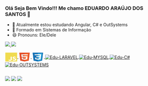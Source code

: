 ### Olá Seja Bem Vindo!!! Me chamo EDUARDO ARAÚJO DOS SANTOS 👋

- 🔭 Atualmente estou estudando Angular, C# e OutSystems
- 🌱 Formado em Sistemas de Informação
- 😄 Pronouns: Ele/Dele

<div>
  
  <a href="https://beacons.ai/E-A-D-S">
  <img height="180em" src="https://github-readme-stats.vercel.app/api?username=E-A-D-S&show_icons=true&theme=merko&include_all_commits=true&count_private=true"/>
  <img height="180em" src="https://github-readme-stats.vercel.app/api/top-langs/?username=E-A-D-S&layout=compact&langs_count=16&theme=merko"/>
</div>
  
<div style="display: inline_block"><br>
  <img align="center" alt="Edu-Js" height="30" width="40" src="https://raw.githubusercontent.com/devicons/devicon/master/icons/javascript/javascript-plain.svg">
  <img align="center" alt="Edu-HTML" height="30" width="40" src="https://raw.githubusercontent.com/devicons/devicon/master/icons/html5/html5-original.svg">
  <img align="center" alt="Edu-CSS" height="30" width="40" src="https://raw.githubusercontent.com/devicons/devicon/master/icons/css3/css3-original.svg">
  <img align="center" alt="Edu-LARAVEL" height="30" width="60"  SRC="https://img.shields.io/badge/Laravel-FF2D20?style=for-the-badge&logo=laravel&logoColor=white">
  <img align="center" alt="Edu-MYSQL" height="30" width="60"  SRC="https://img.shields.io/badge/MySQL-00000F?style=for-the-badge&logo=mysql&logoColor=white">
  <img align="center" alt="Edu-C#" height="30" width="40"  SRC="https://static-00.iconduck.com/assets.00/c-sharp-c-icon-456x512-9sej0lrz.png">
  <img align="center" alt="Edu-OUTSYSTEMS" height="30" width="60"  SRC="https://www.outsystems.com/Forge_BL/rest/ComponentThumbnail/GetURL_ComponentThumbnail?ProjectImageId=24252">


  </div>
  </div>
  
##
  
<div>
  <a href="https://www.instagram.com/eduardoaraujodossantos93/" target="_blank"><img src="https://img.shields.io/badge/-Instagram-%23E4405F?style=for-the-badge&logo=instagram&logoColor=white" target="_blank"></a>
  <a href = "mailto:eduardoeko7@gmail.com"><img src="https://img.shields.io/badge/Gmail-D14836?style=for-the-badge&logo=gmail&logoColor=white" target="_blank"></a>
  <a href="https://www.linkedin.com/in/eduardoa-s/" target="_blank"><img src="https://img.shields.io/badge/-LinkedIn-%230077B5?style=for-the-badge&logo=linkedin&logoColor=white" target="_blank"></a>   
  <a href="51-998962893">
  <img src="https://img.shields.io/badge/WhatsApp-25D366?style=for-the-badge&logo=whatsapp&logoColor=white" target="_blank></a>   
</div>
  
